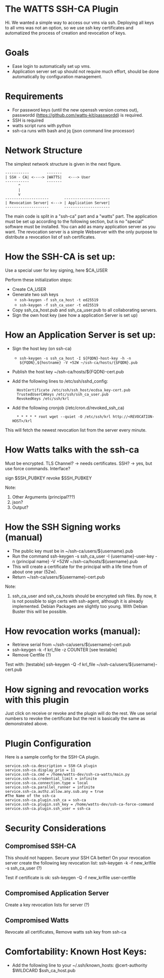 The WATTS SSH-CA Plugin
=======================

Hi.
We wanted a simple way to access our vms via ssh.
Deploying all keys to all vms was not an option, so we use
ssh key certificates and automatized the process of
creation and revocation of keys.


Goals
====================

* Ease login to automatically set up vms.
* Application server set up should not require much effort, should be done automatically by configuration management.

Requirements
====================

* For password keys (until the new openssh version comes out),
passwordd (https://github.com/watts-kit/passwordd) is required.
* SSH is required
* watts script runs with python
* ssh-ca runs with bash and jq (json command line processor)

Network Structure
==================

The simplest network structure is given in the next figure.


    -----------        -------
    | SSH - CA| <----> |WATTS|   <---> User
    -----------        -------
          ^                      
          |                         
          v                       
    --------------------       ---------------------
    | Revocation Server| <---> | Application Server|
    --------------------       ---------------------

The main code is split in a "ssh-ca" part and a "watts" part.
The application must be set up according to the following section,
but is no "special" software must be installed.
You can add as many application server as you want.
The revocation server is a simple Webserver with the only
purpose to distribute a revocation list of ssh certificates.


How the SSH-CA is set up:
=========================

Use a special user for key signing, here $CA_USER

Perform these initialization steps:

- Create CA_USER
- Generate two ssh keys
    - `ssh-keygen -f ssh_ca_host -t ed25519`
    - `ssh-keygen -f ssh_ca_user -t ed25519`
- Copy ssh_ca_host.pub and ssh_ca_user.pub to all collaborating servers.
- Sign the own host key (see how a application Server is set up)


How an Application Server is set up:
===================================

- Sign the host key (on ssh-ca)
    - `ssh-keygen -s ssh_ca_host -I ${FQDN}-host-key -h -n ${FQDN},${hostname} -V +52W ~/ssh-ca/hosts/{$FQDN}.pub`
- Publish the host key ~/ssh-ca/hosts/${FQDN}-cert.pub
- Add the following lines to /etc/ssh/sshd_config:

        HostCertificate /etc/ssh/ssh_host/ecdsa_key-cert.pub
        TrustedUserCAKeys /etc/ssh/ssh_ca_user.pub
        RevokedKeys /etc/ssh/krl

- Add the following cronjob (/etc/cron.d/revoked_ssh_ca)

        * * * * * root wget --quiet -O /etc/ssh/krl http://<REVOCATION-HOST>/krl

This will fetch the newest revocation list from the server every minute.


How Watts talks with the ssh-ca
===================================

Must be encrypted.
TLS Channel? -> needs certificates.
SSH? -> yes, but use force commands.
Interface?

sign $SSH_PUBKEY
revoke $SSH_PUBKEY

Note:
1) Other Arguments (principal???)
2) json?
3) Output?

How the SSH Signing works (manual)
===================================

- The public key must be in ~/ssh-ca/users/${username}.pub
- Run the command
  ssh-keygen -s ssh_ca_user -I {username}-user-key -n {principal name} -V +52W ~/ssh-ca/hosts/${username}.pub
- This will create a certificate for the principal with a life time from of about one year (52w).  
- Return ~/ssh-ca/users/${username}-cert.pub

Note:
1) ssh_ca_user and ssh_ca_hosts should be encrypted ssh files.
By now, it is not possible to sign certs with ssh-agent, although
it is already implemented. Debian Packages are slightly too young.
With Debian Buster this will be possible.


How revocation works (manual):
===================================

- Retrieve serial from ~/ssh-ca/users/${username}-cert.pub
- ssh-keygen -k -f krl_file -z COUNTER [see testable]
- Remove Certfile (?)

Test with:
[testable] ssh-keygen -Q -f krl_file ~/ssh-ca/users/${username}-cert.pub


How signing and revocation works with this plugin
==================================================

Just click on receive or revoke and the plugin will do the rest.
We use serial numbers to revoke the certificate but the rest is basically the same as
demonstrated above.


Plugin Configuration
===================================


Here is a sample config for the SSH-CA plugin.


    service.ssh-ca.description = SSH-CA plugin
    service.ssh-ca.display_prio = 11
    service.ssh-ca.cmd = /home/watts-dev/ssh-ca-watts/main.py
    service.ssh-ca.credential_limit = infinite
    service.ssh-ca.connection.type = local
    service.ssh-ca.parallel_runner = infinite
    service.ssh-ca.authz.allow.any.sub.any = true
    #The Name of the ssh-ca
    service.ssh-ca.plugin.ssh_ca = ssh-ca
    service.ssh-ca.plugin.ssh_key = /home/watts-dev/ssh-ca-force-command
    service.ssh-ca.plugin.ssh_user = ssh-ca



Security Considerations
===================================


Compromised SSH-CA
-----------------------------------

This should not happen. Secure your SSH CA better!
On your revocation server create the following key revocation list:
ssh-keygen -k -f new_krlfile -s ssh_ca_user (?)

Test if certificate is ok:
ssh-keygen -Q -f new_krlfile user-certfile


Compromised Application Server
------------------------------------

Create a key revocation lists for server (?)


Compromised Watts
------------------------------------

Revocate all certificates,
Remove watts ssh key from ssh-ca



Comfortability: Known Host Keys:
===================================

- Add the following line to your ~/.ssh/known_hosts:
  @cert-authority $WILDCARD $ssh_ca_host.pub
